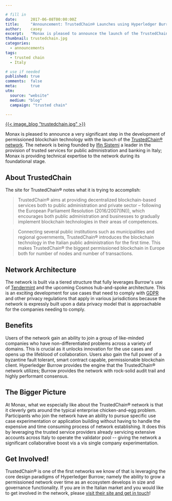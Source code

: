 ```yaml
---

# fill in
date:      2017-06-08T00:00:00Z
title:     "Announcement: TrustedChain® Launches using Hyperledger Burrow"
author:    casey
excerpt:   "Monax is pleased to announce the launch of the TrustedChain® network in Italy."
thumbnail: trustedchain.jpg
categories:
  - announcements
tags:
  - trusted chain
  - Italy

# use if needed
published: true
comments:  false
meta:      true
utm:
  source: "website"
  medium: "blog"
  campaign: "trusted chain"

---
```


[{{< image_blog "trustedchain.jpg" >}}](https://trustedchain.it/en/)

Monax is pleased to announce a very significant step in the development of permissioned blockchain technology with the launch of the [TrustedChain® network](https://trustedchain.it/en/). The network is being founded by [Ifin Sistemi](https://ifin.it) a leader in the provision of trusted services for public administration and banking in Italy; Monax is providing technical expertise to the network during its foundational stage.

## About TrustedChain

The site for TrustedChain® notes what it is trying to accomplish:

> TrustedChain® aims at providing decentralized blockchain-based services both to public administration and private sector – following the European Parliament Resolution (2016/2007(INI)), which encourages both public administration and businesses to gradually implement blockchain technologies in their areas of competences.

> Connecting several public institutions such as municipalities and regional governments, TrustedChain® introduces the blockchain technology in the Italian public administration for the first time. This makes TrustedChain® the biggest permissioned blockchain in Europe both for number of nodes and number of transactions.

## Network Architecture

The network is built via a tiered structure that fully leverages Burrow's use of [Tendermint](https://tendermint.com) and the upcoming Cosmos hub-and-spoke architecture. This is an exciting development for use cases that need to comply with [GDPR](https://www.welivesecurity.com/2017/03/24/gdpr-an-explainer/) and other privacy regulations that apply in various jurisdictions because the network is expressly built upon a data privacy model that is approachable for the companies needing to comply.

## Benefits

Users of the network gain an ability to join a group of like-minded companies who have non-differentiated problems across a variety of domains. This is crucial as it unlocks innovation for the use cases and opens up the lifeblood of collaboration. Users also gain the full power of a byzantine fault tolerant, smart contract capable, permissionable blockchain client. Hyperledger Burrow provides the engine that the TrustedChain® network utilizes; Burrow provides the network with rock-solid audit trail and highly performant consensus.

## The Bigger Picture

At Monax, what we especially like about the TrustedChain® network is that it cleverly gets around the typical enterprise chicken-and-egg problem. Participants who join the network have an ability to pursue specific use case experimentation or application building without having to handle the expensive and time consuming process of network establishing. It does this by leveraging the trusted service providers already servicing extensive accounts across Italy to operate the validator pool -- giving the network a significant collaborative boost vis a vis single company experimentation.

## Get Involved!

TrustedChain® is one of the first networks we know of that is leveraging the core design paradigms of Hyperledger Burrow; namely the ability to grow a permissioned network over time as an ecosystem develops in size and governance functionality. If you are in the Italian market and you would like to get involved in the network, please [visit their site and get in touch](https://trustedchain.it/en/)!

